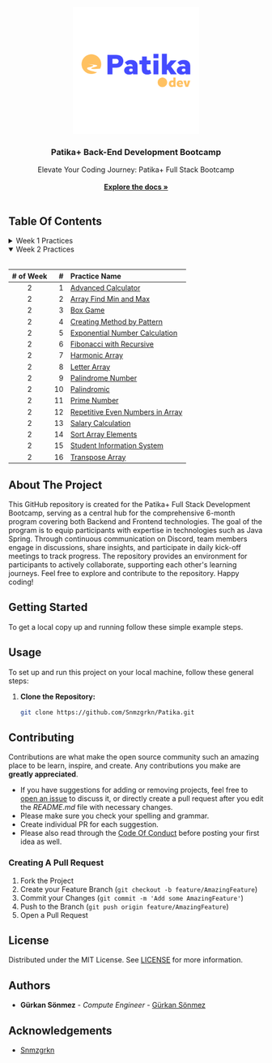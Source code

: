 <br/>
<p align="center">
  <a href="https://github.com/Snmzgrkn/Patika">
    <img src="images/patika.png" alt="Logo"  height="250">
  </a>

  <h3 align="center">Patika+ Back-End Development Bootcamp</h3>

  <p align="center">
    Elevate Your Coding Journey: Patika+ Full Stack Bootcamp
    <br/>
    <br/>
    <a href="https://github.com/Snmzgrkn/Patika"><strong>Explore the docs »</strong></a>
    <br/>
    <br/>
  </p>
</p>


## Table Of Contents

<details>
<summary>Week 1 Practices</summary>
<br>

|# of Week| #  | Practice Name|
|:---:    |---:|:----         |
| 1       | 1  | [Arithmetic Operation and Priority](https://github.com/Snmzgrkn/Patika/blob/master/src/Week_01/AritmetikIslemVeOncelik/AritmetikIslemVeOncelik.java)|
| 1       | 2  | [Leap Calculation](https://github.com/Snmzgrkn/Patika/blob/master/src/Week_01/ArtikYilHesaplama/ArtikYilHesaplama.java)|
| 1       | 3  | [Prime Numbers 100'](https://github.com/Snmzgrkn/Patika/blob/master/src/Week_01/AsalSayi100/AsalSayi100.java)|
| 1       | 4  | [Calculator](https://github.com/Snmzgrkn/Patika/blob/master/src/Week_01/Calculator/Calculator.java)|
| 1       | 5 | [Chinese zodiac](https://github.com/Snmzgrkn/Patika/blob/master/src/Week_01/CinZodyagi/CinZodyagi.java)|
| 1       | 6 | [Fibonacci](https://github.com/Snmzgrkn/Patika/blob/master/src/Week_01/Fibonacci/Fibonacci.java)|
| 1       | 7 | [Flight Ticket Calculation](https://github.com/Snmzgrkn/Patika/tree/master/src/Week_01/FlightTicketCalculation)|
| 1       | 8 | [Login](https://github.com/Snmzgrkn/Patika/tree/master/src/Week_01/Login)|
| 1       | 9 | [Grocery Store Program](https://github.com/Snmzgrkn/Patika/tree/master/src/Week_01/ManavKasaProgrami)|
| 1       | 10 | [Find Min and Max](https://github.com/Snmzgrkn/Patika/tree/master/src/Week_01/MinVeMaxDegeriBulma)|
| 1       | 11 | [Perfect Number](https://github.com/Snmzgrkn/Patika/blob/master/src/Week_01/MukemmelSayiBulma/MukemmelSayiBulma.java)|
| 1       | 12 | [Reverse Triangle](https://github.com/Snmzgrkn/Patika/tree/master/src/Week_01/TersUcgen)|
| 1       | 13 | [Type Conversion](https://github.com/Snmzgrkn/Patika/tree/master/src/Week_01/TipDonusum)|
| 1       | 14 | [Body Mass Index Calculation](https://github.com/Snmzgrkn/Patika/tree/master/src/Week_01/V%C3%BCcutKitleEndeksiHesaplama)|

</details>

<details open>
<summary>Week 2 Practices</summary>
<br>

|# of Week| #  | Practice Name|
|:---:    |---:|:----         |
| 2       | 1  | [Advanced Calculator](https://github.com/Snmzgrkn/Patika/blob/master/src/Week_02/AdvancedCalculator/AdvancedCalculator.java)|
| 2       | 2  | [Array Find Min and Max](https://github.com/Snmzgrkn/Patika/blob/master/src/Week_02/ArrayFindMinMax/Main.java)|
| 2       | 3  | [Box Game](https://github.com/Snmzgrkn/Patika/tree/master/src/Week_02/BoxGame)|
| 2       | 4  | [Creating Method by Pattern](https://github.com/Snmzgrkn/Patika/blob/master/src/Week_02/CreatingMethodByPattern/CreatingMethodByPattern.java)|
| 2       | 5 | [Exponential Number Calculation](https://github.com/Snmzgrkn/Patika/blob/master/src/Week_02/ExponentialNumberCalculation/ExponentialNumberCalculation.java)|
| 2       | 6 | [Fibonacci with Recursive](https://github.com/Snmzgrkn/Patika/blob/master/src/Week_02/FibonacciWithRecursive/FibonacciWithRecursive.java)|
| 2       | 7 | [Harmonic Array](https://github.com/Snmzgrkn/Patika/blob/master/src/Week_02/HarmonicArray/Main.java)|
| 2       | 8 | [Letter Array](https://github.com/Snmzgrkn/Patika/blob/master/src/Week_02/LetterArray/LetterArray.java)|
| 2       | 9 | [Palindrome Number](https://github.com/Snmzgrkn/Patika/blob/master/src/Week_02/PalindromeNumber/PalindromeNumber.java)|
| 2       | 10 | [Palindromic](https://github.com/Snmzgrkn/Patika/blob/master/src/Week_02/Palindromic/Main.java)|
| 2       | 11 | [Prime Number](https://github.com/Snmzgrkn/Patika/blob/master/src/Week_02/PrimeNumber/PrimeNumber.java)|
| 2       | 12 | [Repetitive Even Numbers in Array](https://github.com/Snmzgrkn/Patika/blob/master/src/Week_02/RepetitiveEvenNumbersArray/Main.java)|
| 2       | 13 | [Salary Calculation](https://github.com/Snmzgrkn/Patika/tree/master/src/Week_02/SalaryCalculation)|
| 2       | 14 | [Sort Array Elements](https://github.com/Snmzgrkn/Patika/blob/master/src/Week_02/SortArrayElements/Main.java)|
| 2       | 15 | [Student Information System](https://github.com/Snmzgrkn/Patika/tree/master/src/Week_02/StudentInformationSystem)|
| 2       | 16 | [Transpose Array](https://github.com/Snmzgrkn/Patika/blob/master/src/Week_02/TransposeArray/Main.java)|


</details>



## About The Project

This GitHub repository is created for the Patika+ Full Stack Development Bootcamp, serving as a central hub for the comprehensive 6-month program covering both Backend and Frontend technologies. The goal of the program is to equip participants with expertise in technologies such as Java Spring. Through continuous communication on Discord, team members engage in discussions, share insights, and participate in daily kick-off meetings to track progress. The repository provides an environment for participants to actively collaborate, supporting each other's learning journeys. Feel free to explore and contribute to the repository. Happy coding!

## Getting Started

To get a local copy up and running follow these simple example steps.

## Usage

To set up and run this project on your local machine, follow these general steps:

1. **Clone the Repository:**
   ```bash
   git clone https://github.com/Snmzgrkn/Patika.git


## Contributing

Contributions are what make the open source community such an amazing place to be learn, inspire, and create. Any contributions you make are **greatly appreciated**.
* If you have suggestions for adding or removing projects, feel free to [open an issue](https://github.com/Snmzgrkn/Patika/issues/new) to discuss it, or directly create a pull request after you edit the *README.md* file with necessary changes.
* Please make sure you check your spelling and grammar.
* Create individual PR for each suggestion.
* Please also read through the [Code Of Conduct](https://github.com/Snmzgrkn/Patika/blob/main/CODE_OF_CONDUCT.md) before posting your first idea as well.

### Creating A Pull Request

1. Fork the Project
2. Create your Feature Branch (`git checkout -b feature/AmazingFeature`)
3. Commit your Changes (`git commit -m 'Add some AmazingFeature'`)
4. Push to the Branch (`git push origin feature/AmazingFeature`)
5. Open a Pull Request

## License

Distributed under the MIT License. See [LICENSE](https://github.com/Snmzgrkn/Patika/blob/main/LICENSE.md) for more information.

## Authors

* **Gürkan Sönmez** - *Compute Engineer* - [Gürkan Sönmez](https://github.com/Snmzgrkn/) 
## Acknowledgements

* [Snmzgrkn](https://github.com/Snmzgrkn/)

